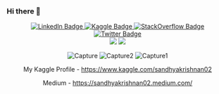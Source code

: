 ### Hi there 👋
<div id="header" align="center">
  <img src="https://komarev.com/ghpvc/?username=SandKrish&style=flat-square&color=blue" alt=""/>
<div id="badges">
  <a href="https://www.linkedin.com/in/sandhya-krishnan-40a20895/">
    <img src="https://img.shields.io/badge/LinkedIn-blue?style=for-the-badge&logo=linkedin&logoColor=white" alt="LinkedIn Badge"/>
  </a>
  <a href="https://www.kaggle.com/sandhyakrishnan02">
    <img src="https://img.shields.io/badge/Kaggle-20BEFF?style=for-the-badge&logo=Kaggle&logoColor=white" alt="Kaggle Badge"/>
  </a>
  <a href="https://stackoverflow.com/users/12939824/sandhya-krishnan">
    <img src="https://img.shields.io/badge/Stack_Overflow-FE7A16?style=for-the-badge&logo=stack-overflow&logoColor=white" alt="StackOverflow Badge"/>
  </a>
  <a href="https://twitter.com/home?lang=en">
    <img src="https://img.shields.io/badge/Twitter-1DA1F2?style=for-the-badge&logo=twitter&logoColor=white" alt="Twitter Badge"/>
  </a>
</div>
<div id="header" align="center">
  
  <img src="https://media.giphy.com/media/nNOAPjUdo4mpZFkDf8/giphy.gif"/>
  <img src="https://media.giphy.com/media/xT9C25UNTwfZuk85WP/giphy-downsized-large.gif"/>
 </div>



![Capture](https://user-images.githubusercontent.com/66886190/185049122-a4407778-346a-48b6-84ee-53327cb9bc78.PNG)
![Capture2](https://user-images.githubusercontent.com/66886190/152692506-e1f12f7d-4c90-4bd2-a137-3e2fd63d1b41.PNG)
![Capture1](https://user-images.githubusercontent.com/66886190/152692510-39d09b31-6c50-4a5f-8748-a79c5234ade6.PNG)





My Kaggle Profile - https://www.kaggle.com/sandhyakrishnan02

Medium - https://sandhyakrishnan02.medium.com/









